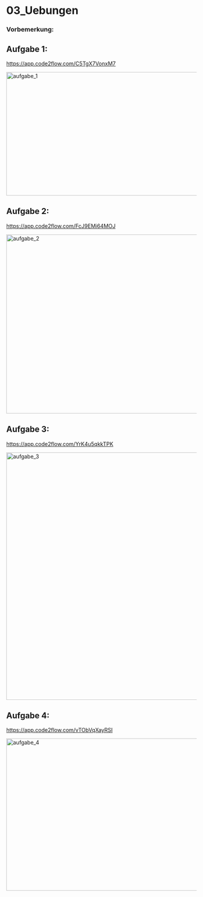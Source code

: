 
# 03_Uebungen

### Vorbemerkung:

## Aufgabe 1:

https://app.code2flow.com/C5TgX7VonxM7

<img width="1061" height="327" alt="aufgabe_1" src="https://github.com/user-attachments/assets/22f2db61-60aa-431a-854c-b0851c4d6e7f" />


## Aufgabe 2:
https://app.code2flow.com/FcJ9EMi64MOJ

<img width="1061" height="474" alt="aufgabe_2" src="https://github.com/user-attachments/assets/2cba30e5-998a-4297-8a1e-2717dcf71268" />


## Aufgabe 3:
https://app.code2flow.com/YrK4u5qkkTPK

<img width="1047" height="655" alt="aufgabe_3" src="https://github.com/user-attachments/assets/f0e08343-871a-447a-9350-b9f657ab7afc" />


## Aufgabe 4:
https://app.code2flow.com/vTObVqXayRSI

<img width="1061" height="403" alt="aufgabe_4" src="https://github.com/user-attachments/assets/a18c0db0-66de-4b3e-8d8d-9af8a97daf69" />

